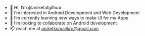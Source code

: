 - 👋 Hi, I’m @aniketatgithub
- 👀 I’m interested in Android Development and Web Development
- 🌱 I’m currently learning new ways to make UI for my Apps
- 💞️ I’m looking to collaborate on Android development 
- 📫 reach me at aniketkomailkro@gmail.com

<!---
aniketatgithub/aniketatgithub is a ✨ special ✨ repository because its `README.md` (this file) appears on your GitHub profile.
You can click the Preview link to take a look at your changes.
--->
